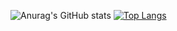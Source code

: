 <!--
**sonjiwoo031105/sonjiwoo031105** is a ✨ _special_ ✨ repository because its `README.md` (this file) appears on your GitHub profile.

Here are some ideas to get you started:

- 🔭 I’m currently working on ...
- 🌱 I’m currently learning ...
- 👯 I’m looking to collaborate on ...
- 🤔 I’m looking for help with ...
- 💬 Ask me about ...
- 📫 How to reach me: ...
- 😄 Pronouns: ...
- ⚡ Fun fact: ...
-->

![Anurag's GitHub stats](https://github-readme-stats.vercel.app/api?username=sonjiwoo031105&show_icons=true&disable_animations=true&theme=graywhite&rank_icon=github)
[![Top Langs](https://github-readme-stats.vercel.app/api/top-langs/?username=sonjiwoo031105&layout=compact&hide=C%23)](https://github.com/anuraghazra/github-readme-stats)

